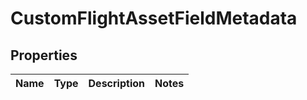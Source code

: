 # CustomFlightAssetFieldMetadata

## Properties
Name | Type | Description | Notes
------------ | ------------- | ------------- | -------------
